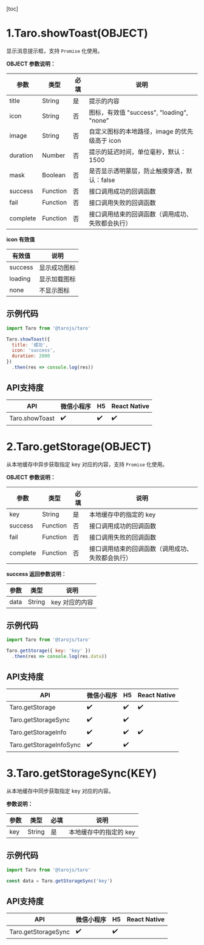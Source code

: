 [toc]
# 1.Taro.showToast(OBJECT)

显示消息提示框，支持 `Promise` 化使用。

**OBJECT 参数说明：**

| 参数     | 类型     | 必填 | 说明                                             |
| -------- | -------- | ---- | ------------------------------------------------ |
| title    | String   | 是   | 提示的内容                                       |
| icon     | String   | 否   | 图标，有效值 "success", "loading", "none"        |
| image    | String   | 否   | 自定义图标的本地路径，image 的优先级高于 icon    |
| duration | Number   | 否   | 提示的延迟时间，单位毫秒，默认：1500             |
| mask     | Boolean  | 否   | 是否显示透明蒙层，防止触摸穿透，默认：false      |
| success  | Function | 否   | 接口调用成功的回调函数                           |
| fail     | Function | 否   | 接口调用失败的回调函数                           |
| complete | Function | 否   | 接口调用结束的回调函数（调用成功、失败都会执行） |

**icon 有效值**

| 有效值  | 说明         |
| ------- | ------------ |
| success | 显示成功图标 |
| loading | 显示加载图标 |
| none    | 不显示图标   |

## 示例代码

```jsx
import Taro from '@tarojs/taro'

Taro.showToast({
  title: '成功',
  icon: 'success',
  duration: 2000
})
  .then(res => console.log(res))
```

## API支持度

| API            | 微信小程序 | H5   | React Native |
| -------------- | ---------- | ---- | ------------ |
| Taro.showToast | ✔️          | ✔️    | ✔️            |

# 2.Taro.getStorage(OBJECT)

从本地缓存中异步获取指定 key 对应的内容，支持 `Promise` 化使用。

**OBJECT 参数说明：**

| 参数     | 类型     | 必填 | 说明                                             |
| -------- | -------- | ---- | ------------------------------------------------ |
| key      | String   | 是   | 本地缓存中的指定的 key                           |
| success  | Function | 否   | 接口调用成功的回调函数                           |
| fail     | Function | 否   | 接口调用失败的回调函数                           |
| complete | Function | 否   | 接口调用结束的回调函数（调用成功、失败都会执行） |

**success 返回参数说明：**

| 参数 | 类型   | 说明           |
| ---- | ------ | -------------- |
| data | String | key 对应的内容 |

## 示例代码

```jsx
import Taro from '@tarojs/taro'

Taro.getStorage({ key: 'key' })
  .then(res => console.log(res.data))
```

## API支持度

| API                     | 微信小程序 | H5   | React Native |
| ----------------------- | ---------- | ---- | ------------ |
| Taro.getStorage         | ✔️          | ✔️    | ✔️            |
| Taro.getStorageSync     | ✔️          | ✔️    |              |
| Taro.getStorageInfo     | ✔️          | ✔️    | ✔️            |
| Taro.getStorageInfoSync | ✔️          | ✔️    |              |

# 3.Taro.getStorageSync(KEY)

从本地缓存中同步获取指定 key 对应的内容。

**参数说明：**

| 参数 | 类型   | 必填 | 说明                   |
| ---- | ------ | ---- | ---------------------- |
| key  | String | 是   | 本地缓存中的指定的 key |

## 示例代码

```jsx
import Taro from '@tarojs/taro'

const data = Taro.getStorageSync('key')
```

## API支持度

| API                 | 微信小程序 | H5   | React Native |
| ------------------- | ---------- | ---- | ------------ |
| Taro.getStorageSync | ✔️          | ✔️    |              |

